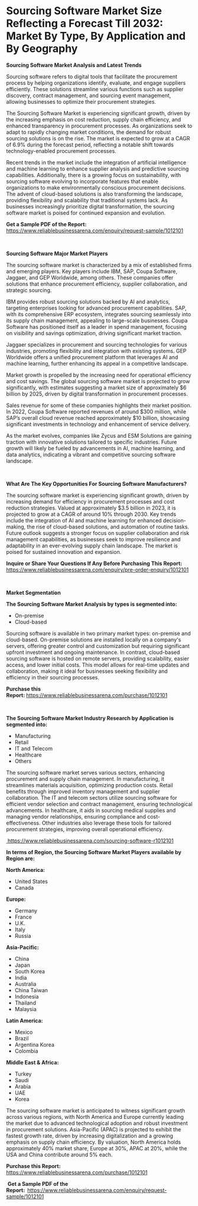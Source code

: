 <p><h1>Sourcing Software Market Size Reflecting a Forecast Till 2032: Market By Type, By Application and By Geography</h1></p><p><strong>Sourcing Software Market Analysis and Latest Trends</strong></p>
<p><p>Sourcing software refers to digital tools that facilitate the procurement process by helping organizations identify, evaluate, and engage suppliers efficiently. These solutions streamline various functions such as supplier discovery, contract management, and sourcing event management, allowing businesses to optimize their procurement strategies.</p><p>The Sourcing Software Market is experiencing significant growth, driven by the increasing emphasis on cost reduction, supply chain efficiency, and enhanced transparency in procurement processes. As organizations seek to adapt to rapidly changing market conditions, the demand for robust sourcing solutions is on the rise. The market is expected to grow at a CAGR of 6.9% during the forecast period, reflecting a notable shift towards technology-enabled procurement processes.</p><p>Recent trends in the market include the integration of artificial intelligence and machine learning to enhance supplier analysis and predictive sourcing capabilities. Additionally, there is a growing focus on sustainability, with sourcing software evolving to incorporate features that enable organizations to make environmentally conscious procurement decisions. The advent of cloud-based solutions is also transforming the landscape, providing flexibility and scalability that traditional systems lack. As businesses increasingly prioritize digital transformation, the sourcing software market is poised for continued expansion and evolution.</p></p>
<p><strong>Get a Sample PDF of the Report:&nbsp;</strong> <a href="https://www.reliablebusinessarena.com/enquiry/request-sample/1012101?utm_campaign=2957&utm_medium=2&utm_source=Github&utm_content=ia&utm_term=17042025&utm_id=sourcing-software">https://www.reliablebusinessarena.com/enquiry/request-sample/1012101</a></p>
<p>&nbsp;</p>
<p><strong>Sourcing Software Major Market Players</strong></p>
<p><p>The sourcing software market is characterized by a mix of established firms and emerging players. Key players include IBM, SAP, Coupa Software, Jaggaer, and GEP Worldwide, among others. These companies offer solutions that enhance procurement efficiency, supplier collaboration, and strategic sourcing.</p><p>IBM provides robust sourcing solutions backed by AI and analytics, targeting enterprises looking for advanced procurement capabilities. SAP, with its comprehensive ERP ecosystem, integrates sourcing seamlessly into its supply chain management, appealing to large-scale businesses. Coupa Software has positioned itself as a leader in spend management, focusing on visibility and savings optimization, driving significant market traction.</p><p>Jaggaer specializes in procurement and sourcing technologies for various industries, promoting flexibility and integration with existing systems. GEP Worldwide offers a unified procurement platform that leverages AI and machine learning, further enhancing its appeal in a competitive landscape.</p><p>Market growth is propelled by the increasing need for operational efficiency and cost savings. The global sourcing software market is projected to grow significantly, with estimates suggesting a market size of approximately $6 billion by 2025, driven by digital transformation in procurement processes.</p><p>Sales revenue for some of these companies highlights their market position. In 2022, Coupa Software reported revenues of around $300 million, while SAP’s overall cloud revenue reached approximately $10 billion, showcasing significant investments in technology and enhancement of service delivery.</p><p>As the market evolves, companies like Zycus and ESM Solutions are gaining traction with innovative solutions tailored to specific industries. Future growth will likely be fueled by advancements in AI, machine learning, and data analytics, indicating a vibrant and competitive sourcing software landscape.</p></p>
<p>&nbsp;</p>
<p><strong>What Are The Key Opportunities For Sourcing Software Manufacturers?</strong></p>
<p><p>The sourcing software market is experiencing significant growth, driven by increasing demand for efficiency in procurement processes and cost reduction strategies. Valued at approximately $3.5 billion in 2023, it is projected to grow at a CAGR of around 10% through 2030. Key trends include the integration of AI and machine learning for enhanced decision-making, the rise of cloud-based solutions, and automation of routine tasks. Future outlook suggests a stronger focus on supplier collaboration and risk management capabilities, as businesses seek to improve resilience and adaptability in an ever-evolving supply chain landscape. The market is poised for sustained innovation and expansion.</p></p>
<p><strong>Inquire or Share Your Questions If Any Before Purchasing This Report:</strong> <a href="https://www.reliablebusinessarena.com/enquiry/pre-order-enquiry/1012101?utm_campaign=2957&utm_medium=2&utm_source=Github&utm_content=ia&utm_term=17042025&utm_id=sourcing-software">https://www.reliablebusinessarena.com/enquiry/pre-order-enquiry/1012101</a></p>
<p>&nbsp;</p>
<p><strong>Market Segmentation</strong></p>
<p><strong>The Sourcing Software Market Analysis by types is segmented into:</strong></p>
<p><ul><li>On-premise</li><li>Cloud-based</li></ul></p>
<p><p>Sourcing software is available in two primary market types: on-premise and cloud-based. On-premise solutions are installed locally on a company's servers, offering greater control and customization but requiring significant upfront investment and ongoing maintenance. In contrast, cloud-based sourcing software is hosted on remote servers, providing scalability, easier access, and lower initial costs. This model allows for real-time updates and collaboration, making it ideal for businesses seeking flexibility and efficiency in their sourcing processes.</p></p>
<p><strong>Purchase this Report:&nbsp;</strong><a href="https://www.reliablebusinessarena.com/purchase/1012101?utm_campaign=2957&utm_medium=2&utm_source=Github&utm_content=ia&utm_term=17042025&utm_id=sourcing-software">https://www.reliablebusinessarena.com/purchase/1012101</a></p>
<p>&nbsp;</p>
<p><strong>The Sourcing Software Market Industry Research by Application is segmented into:</strong></p>
<p><ul><li>Manufacturing</li><li>Retail</li><li>IT and Telecom</li><li>Healthcare</li><li>Others</li></ul></p>
<p><p>The sourcing software market serves various sectors, enhancing procurement and supply chain management. In manufacturing, it streamlines materials acquisition, optimizing production costs. Retail benefits through improved inventory management and supplier collaboration. The IT and telecom sectors utilize sourcing software for efficient vendor selection and contract management, ensuring technological advancements. In healthcare, it aids in sourcing medical supplies and managing vendor relationships, ensuring compliance and cost-effectiveness. Other industries also leverage these tools for tailored procurement strategies, improving overall operational efficiency.</p></p>
<p><a href="https://www.reliablebusinessarena.com/sourcing-software-r1012101?utm_campaign=2957&utm_medium=2&utm_source=Github&utm_content=ia&utm_term=17042025&utm_id=sourcing-software">&nbsp;https://www.reliablebusinessarena.com/sourcing-software-r1012101</a></p>
<p><strong>In terms of Region, the Sourcing Software Market Players available by Region are:</strong></p>
<p>
    <p> <strong> North America: </strong>
        <ul>
            <li>United States</li>
            <li>Canada</li>
        </ul>
        </p> 
    <p> <strong> Europe: </strong>
        <ul>
            <li>Germany</li>
            <li>France</li>
            <li>U.K.</li>
            <li>Italy</li>
            <li>Russia</li>
        </ul>
        </p> 
    <p> <strong> Asia-Pacific: </strong>
        <ul>
            <li>China</li>
            <li>Japan</li>
            <li>South Korea</li>
            <li>India</li>
            <li>Australia</li>
            <li>China Taiwan</li>
            <li>Indonesia</li>
            <li>Thailand</li>
            <li>Malaysia</li>
        </ul>
        </p> 
    <p> <strong> Latin America: </strong>
        <ul>
            <li>Mexico</li>
            <li>Brazil</li>
            <li>Argentina Korea</li>
            <li>Colombia</li>
        </ul>
        </p> 
    <p> <strong> Middle East & Africa: </strong>
        <ul>
            <li>Turkey</li>
            <li>Saudi</li>
            <li>Arabia</li>
            <li>UAE</li>
            <li>Korea</li>
        </ul>
    </p>
    </p>
<p><p>The sourcing software market is anticipated to witness significant growth across various regions, with North America and Europe currently leading the market due to advanced technological adoption and robust investment in procurement solutions. Asia-Pacific (APAC) is projected to exhibit the fastest growth rate, driven by increasing digitalization and a growing emphasis on supply chain efficiency. By valuation, North America holds approximately 40% market share, Europe at 30%, APAC at 20%, while the USA and China contribute around 5% each.</p></p>
<p><strong>Purchase this Report: </strong><a href="https://www.reliablebusinessarena.com/purchase/1012101?utm_campaign=2957&utm_medium=2&utm_source=Github&utm_content=ia&utm_term=17042025&utm_id=sourcing-software">https://www.reliablebusinessarena.com/purchase/1012101</a></p>
<p>&nbsp;<strong>Get a Sample PDF of the Report:&nbsp;&nbsp;</strong><a href="https://www.reliablebusinessarena.com/enquiry/request-sample/1012101?utm_campaign=2957&utm_medium=2&utm_source=Github&utm_content=ia&utm_term=17042025&utm_id=sourcing-software">https://www.reliablebusinessarena.com/enquiry/request-sample/1012101</a></p>
<p><strong></strong></p>
<p><p></p><p></p><p></p></p>